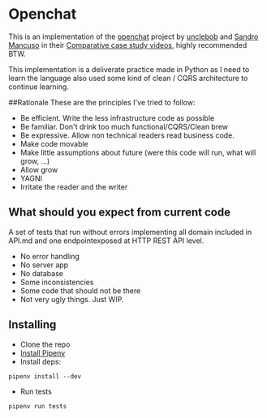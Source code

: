 # Openchat
This is an implementation of the [openchat](https://github.com/sandromancuso/cleancoders_openchat) project by [unclebob](https://twitter.com/unclebobmartin) and
[Sandro Mancuso](https://twitter.com/sandromancuso) in their [Comparative case study videos](https://cleancoders.com/videos/comparativeDesign), highly recommended BTW.

This implementation is a deliverate practice made in Python as I need to learn the language also used some kind of clean / CQRS architecture to continue learning.

##Rationale
These are the principles I've tried to follow:
* Be efficient. Write the less infrastructure code as possible
* Be familiar. Don't drink too much functional/CQRS/Clean brew
* Be expressive. Allow non technical readers read business code.
* Make code movable
* Make little assumptions about future (were this code will run, what will grow, ...)
* Allow grow 
* YAGNI
* Irritate the reader and the writer


## What should you expect from current code
A set of tests that run without errors implementing all domain included in API.md and one endpointexposed at HTTP REST API level.
* No error handling
* No server app
* No database
* Some inconsistencies
* Some code that should not be there
* Not very ugly things. Just WIP.

## Installing
* Clone the repo
* [Install Pipenv](https://pipenv.readthedocs.io/en/latest/install/#installing-pipenv)
* Install deps:
```
pipenv install --dev
```
* Run tests
```
pipenv run tests
```
